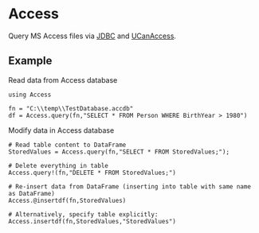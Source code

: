 # Access

Query MS Access files via [JDBC](https://github.com/JuliaDatabases/JDBC.jl) and [UCanAccess](http://ucanaccess.sourceforge.net).

## Example

Read data from Access database

```
using Access

fn = "C:\\temp\\TestDatabase.accdb"
df = Access.query(fn,"SELECT * FROM Person WHERE BirthYear > 1980")
```

Modify data in Access database

```
# Read table content to DataFrame
StoredValues = Access.query(fn,"SELECT * FROM StoredValues;");

# Delete everything in table
Access.query!(fn,"DELETE * FROM StoredValues;")

# Re-insert data from DataFrame (inserting into table with same name as DataFrame)
Access.@insertdf(fn,StoredValues)

# Alternatively, specify table explicitly:
Access.insertdf(fn,StoredValues,"StoredValues")

```